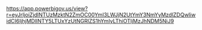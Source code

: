 https://app.powerbigov.us/view?r=eyJrIjoiZjdlNTUzMzktN2ZmOC00YmI3LWJjN2UtYmY3NmYyMzdlZDQwIiwidCI6IjhjMDllNTY5LTUxYzUtNGRlZS1hYmIyLThiOTljMzJhNDM5NiJ9
